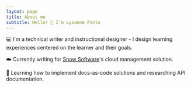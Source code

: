```yaml
---
layout: page
title: About me
subtitle: Hello! 👋 I'm Lysanne Pinto
---
```


💻 I'm a technical writer and instructional designer - I design learning experiences centered on the learner and their goals.
   
☁️ Currently writing for [Snow Software](https://www.snowsoftware.com)'s cloud management solution.
 
🌱 Learning how to implement docs-as-code solutions and researching API documentation.
